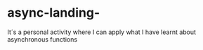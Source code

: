 # async-landing-
It´s a personal activity where I can apply what I have learnt about asynchronous functions
